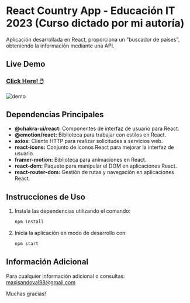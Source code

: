 # React Country App - Educación IT 2023 (Curso dictado por mi autoría)
Aplicación desarrollada en React, proporciona un "buscador de países", obteniendo la información mediante una API.

## Live Demo

### [Click Here! 🖱️](https://react-country-app-iota.vercel.app/)

![demo](https://raw.githubusercontent.com/maxisandoval37/react-country-app/main/demo.gif)
  
## Dependencias Principales

- **@chakra-ui/react:** Componentes de interfaz de usuario para React.
- **@emotion/react:** Biblioteca para trabajar con estilos en React.
- **axios:** Cliente HTTP para realizar solicitudes a servicios web.
- **react-icons:** Conjunto de iconos React para mejorar la interfaz de usuario.
- **framer-motion:** Biblioteca para animaciones en React.
- **react-dom:** Paquete para manipular el DOM en aplicaciones React.
- **react-router-dom:** Gestión de rutas y navegación en aplicaciones React.

## Instrucciones de Uso

1. Instala las dependencias utilizando el comando:
   ```bash
   npm install
   ```

2. Inicia la aplicación en modo de desarrollo con:
   ```bash
   npm start
   ```

## Información Adicional
Para cualquier información adicional o consultas: <maxisandoval98@gmail.com>

Muchas gracias!
